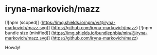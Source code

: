 # iryna-markovich/mazz

[![npm (scoped)]
(https://img.shields.io/npm/v/@iryna-markovich/mazz.svg)]
(https://github.com/iryna-markovich/mazz)
[![npm bundle size (minified)]
(https://img.shields.io/bundlephbia/min/@iryna-markovich/mazz.svg)]
(https://github.com/iryna-markovich/mazz)

Howdy!
